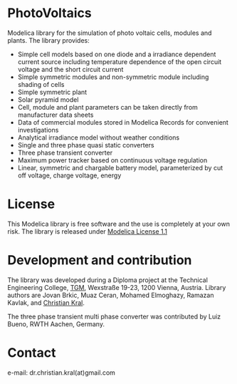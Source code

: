 # PhotoVoltaics

Modelica library for the simulation of photo voltaic cells, modules and plants. The library provides:
 - Simple cell models based on one diode and a irradiance dependent current source including temperature dependence of the open circuit voltage and the short circuit current
 - Simple symmetric modules and non-symmetric module including shading of cells
 - Simple symmetric plant 
 - Solar pyramid model
 - Cell, module and plant parameters can be taken directly from manufacturer data sheets
 - Data of commercial modules stored in Modelica Records for convenient investigations
 - Analytical irradiance model without weather conditions
 - Single and three phase quasi static converters
 - Three phase transient converter
 - Maximum power tracker based on continuous voltage regulation
 - Linear, symmetric and chargable battery model, parameterized by cut off voltage, charge voltage, energy

# License

This Modelica library is free software and the use is completely at your own
risk. The library is released under [Modelica License 1.1](https://www.modelica.org/licenses/ModelicaLicense1.1)

# Development and contribution

The library was developed during a Diploma project at the Technical Engineering College, [TGM](http://www.tgm.ac.at), Wexstraße 19-23, 1200 Vienna, Austria. Library authors are  Jovan Brkic, Muaz Ceran, Mohamed Elmoghazy, Ramazan Kavlak, and [Christian Kral](http://christiankral.net).

The three phase transient multi phase converter was contributed by Luiz Bueno, RWTH Aachen, Germany.

# Contact

e-mail: dr.christian.kral(at)gmail.com
